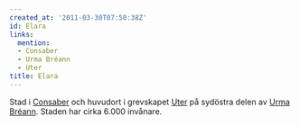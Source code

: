 ```yaml
---
created_at: '2011-03-30T07:50:38Z'
id: Elara
links:
  mention:
  - Consaber
  - Urma Bréann
  - Uter
title: Elara
---
```


Stad i [Consaber] och huvudort i grevskapet [Uter] på sydöstra delen av [Urma Bréann]. Staden har
cirka 6.000 invånare.

  [Consaber]: Consaber
  [Uter]: Uter
  [Urma Bréann]: Urma_Bréann